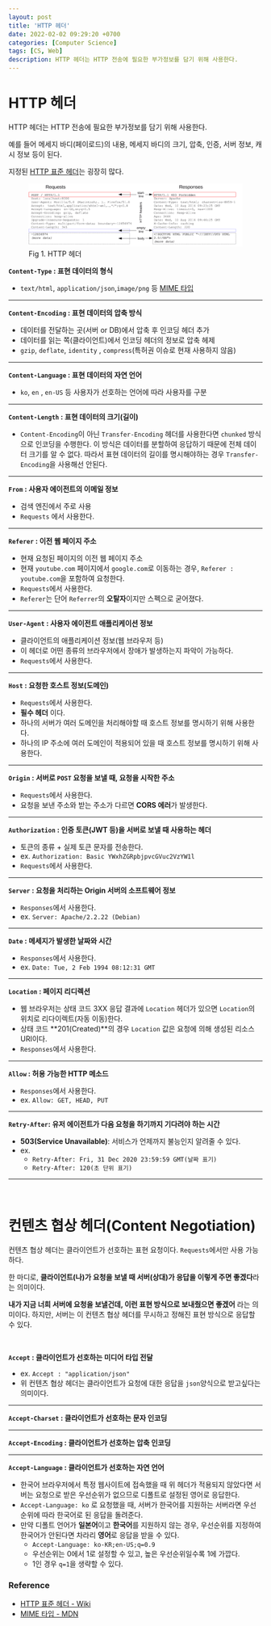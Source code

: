 ```yaml
---
layout: post
title: 'HTTP 헤더'
date: 2022-02-02 09:29:20 +0700
categories: [Computer Science]
tags: [CS, Web]
description: HTTP 헤더는 HTTP 전송에 필요한 부가정보를 담기 위해 사용한다.
---
```


# HTTP 헤더

HTTP 헤더는 HTTP 전송에 필요한 부가정보를 담기 위해 사용한다.

예를 들어 메세지 바디(페이로드)의 내용, 메세지 바디의 크기, 압축, 인증, 서버 정보, 캐시 정보 등이 된다.

지정된 <a href="https://en.wikipedia.org/wiki/List_of_HTTP_header_fields" target="_blank" rel="noopener">HTTP 표준 헤더</a>는 굉장히 많다.

<figure>
<img src="./../../images/http-header.png">
<figcaption>Fig 1. HTTP 헤더</figcaption>
</figure>

**`Content-Type` : 표현 데이터의 형식**

- `text/html`, `application/json`,`image/png` 등 <a href="https://developer.mozilla.org/ko/docs/Web/HTTP/Basics_of_HTTP/MIME_types" target="_blank" rel="noopener">MIME 타입</a>

---

**`Content-Encoding` : 표현 데이터의 압축 방식**

- 데이터를 전달하는 곳(서버 or DB)에서 압축 후 인코딩 헤더 추가
- 데이터를 읽는 쪽(클라이언트)에서 인코딩 헤더의 정보로 압축 헤제
- `gzip`, `deflate`, `identity` , `compress`(특허권 이슈로 현재 사용하지 않음)

---

**`Content-Language` : 표현 데이터의 자연 언어**

- `ko`, `en` , `en-US` 등 사용자가 선호하는 언어에 따라 사용자를 구분

---

**`Content-Length` : 표현 데이터의 크기(길이)**

- `Content-Encoding`이 아닌 `Transfer-Encoding` 헤더를 사용한다면 `chunked` 방식으로 인코딩을 수행한다. 이 방식은 데이터를 분할하여 응답하기 때문에 전체 데이터 크기를 알 수 없다. 따라서 표현 데이터의 길이를 명시해야하는 경우 `Transfer-Encoding`을 사용해선 안된다.

---

**`From` : 사용자 에이전트의 이메일 정보**

- 검색 엔진에서 주로 사용
- `Requests` 에서 사용한다.

---

**`Referer` : 이전 웹 페이지 주소**

- 현재 요청된 페이지의 이전 웹 페이지 주소
- 현재 `youtube.com` 페이지에서 `google.com`로 이동하는 경우, `Referer : youtube.com`을 포함하여 요청한다.
- `Requests`에서 사용한다.
- `Referer`는 단어 `Referrer`의 **오탈자**이지만 스펙으로 굳어졌다.

---

**`User-Agent` : 사용자 에이전트 애플리케이션 정보**

- 클라이언트의 애플리케이션 정보(웹 브라우저 등)
- 이 헤더로 어떤 종류의 브라우저에서 장애가 발생하는지 파악이 가능하다.
- `Requests`에서 사용한다.

---

**`Host` : 요청한 호스트 정보(도메인)**

- `Requests`에서 사용한다.
- **필수 헤더** 이다.
- 하나의 서버가 여러 도메인을 처리해야할 때 호스트 정보를 명시하기 위해 사용한다.
- 하나의 IP 주소에 여러 도메인이 적용되어 있을 때 호스트 정보를 명시하기 위해 사용한다.

---

**`Origin` : 서버로 `POST` 요청을 보낼 때, 요청을 시작한 주소**

- `Requests`에서 사용한다.
- 요청을 보낸 주소와 받는 주소가 다르면 **CORS 에러**가 발생한다.

---

**`Authorization` : 인증 토큰(JWT 등)을 서버로 보낼 때 사용하는 헤더**

- 토큰의 종류 + 실제 토큰 문자를 전송한다.
- ex. `Authorization: Basic YWxhZGRpbjpvcGVuc2VzYW1l`
- `Requests`에서 사용한다.

---

**`Server` : 요청을 처리하는 Origin 서버의 소프트웨어 정보**

- `Responses`에서 사용한다.
- ex. `Server: Apache/2.2.22 (Debian)`

---

**`Date` : 메세지가 발생한 날짜와 시간**

- `Responses`에서 사용한다.
- ex. `Date: Tue, 2 Feb 1994 08:12:31 GMT`

---

**`Location` : 페이지 리디렉션**

- 웹 브라우저는 상태 코드 3XX 응답 결과에 `Location` 헤더가 있으면 `Location`의 위치로 리다이렉트(자동 이동)한다.
- 상태 코드 **201(Created)**의 경우 `Location` 값은 요청에 의해 생성된 리소스 URI이다.
- `Responses`에서 사용한다.

---

**`Allow` : 허용 가능한 HTTP 메소드**

- `Responses`에서 사용한다.
- ex. `Allow: GET, HEAD, PUT`

---

**`Retry-After`: 유저 에이전트가 다음 요청을 하기까지 기다려야 하는 시간**

- **503(Service Unavailable)**: 서비스가 언제까지 불능인지 알려줄 수 있다.
- ex.
  - `Retry-After: Fri, 31 Dec 2020 23:59:59 GMT(날짜 표기)`
  - `Retry-After: 120(초 단위 표기)`

---

<br>

# 컨텐츠 협상 헤더(Content Negotiation)

컨텐츠 협상 헤더는 클라이언트가 선호하는 표현 요청이다. `Requests`에서만 사용 가능하다.

한 마디로, **클라이언트(나)가 요청을 보낼 때 서버(상대)가 응답을 이렇게 주면 좋겠다**라는 의미이다.

**내가 지금 너희 서버에 요청을 보낼건데, 이런 표현 방식으로 보내줬으면 좋겠어** 라는 의미이다. 하지만, 서버는 이 컨텐츠 협상 헤더를 무시하고 정해진 표현 방식으로 응답할 수 있다.

<br>

**`Accept` : 클라이언트가 선호하는 미디어 타입 전달**

- ex. `Accept : "application/json"`
- 위 컨텐츠 협상 헤더는 클라이언트가 요청에 대한 응답을 `json`양식으로 받고싶다는 의미이다.

---

**`Accept-Charset` : 클라이언트가 선호하는 문자 인코딩**

---

**`Accept-Encoding` : 클라이언트가 선호하는 압축 인코딩**

---

**`Accept-Language` : 클라이언트가 선호하는 자연 언어**

- 한국어 브라우저에서 특정 웹사이트에 접속했을 때 위 헤더가 적용되지 않았다면 서버는 요청으로 받은 우선순위가 없으므로 디폴트로 설정된 영어로 응답한다.
- `Accept-Language: ko` 로 요청했을 때, 서버가 한국어를 지원하는 서버라면 우선순위에 따라 한국어로 된 응답을 돌려준다.
- 만약 디폴트 언어가 **일본어**이고 **한국어**를 지원하지 않는 경우, 우선순위를 지정하여 한국어가 안된다면 차라리 **영어**로 응답을 받을 수 있다.
  - `Accept-Language: ko-KR;en-US;q=0.9`
  - 우선순위는 0에서 1로 설정할 수 있고, 높은 우선순위일수록 1에 가깝다.
  - 1인 경우 `q=1`을 생략할 수 있다.

### Reference

- <a href="https://en.wikipedia.org/wiki/List_of_HTTP_header_fields" target="_blank" rel="noopener">HTTP 표준 헤더 - Wiki</a>
- <a href="https://developer.mozilla.org/ko/docs/Web/HTTP/Basics_of_HTTP/MIME_types" target="_blank" rel="noopener">MIME 타입 - MDN</a>
